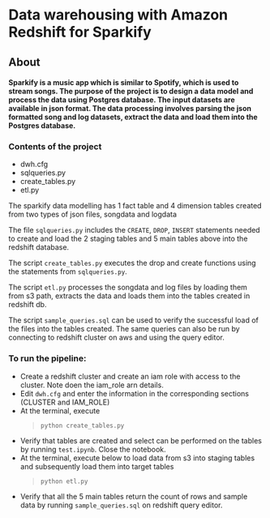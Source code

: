 # Data warehousing with Amazon Redshift for Sparkify

## About
#### Sparkify is a music app which is similar to Spotify, which is used to stream songs. The purpose of the project is to design a data model and process the data using Postgres database. The input datasets are available in json format. The data processing involves parsing the json formatted song and log datasets, extract the data and load them into the Postgres database.

### Contents of the project
- dwh.cfg
- sqlqueries.py
- create_tables.py
- etl.py


The sparkify data modelling has 1 fact table and 4 dimension tables created from two types of json files, songdata and logdata

The file `sqlqueries.py` includes the `CREATE`, `DROP`, `INSERT` statements needed to create and load the 2 staging tables and 5 main tables above into the redshift database.

The script `create_tables.py` executes the drop and create functions using the statements from `sqlqueries.py`.

The script `etl.py` processes the songdata and log files by loading them from s3 path, extracts the data and loads them into the tables created in redshift db.

The script `sample_queries.sql` can be used to verify the successful load of the files into the tables created. The same queries can also be run by connecting to redshift cluster on aws and using the query editor.

### To run the pipeline:
* Create a redshift cluster and create an iam role with access to the cluster. Note doen the iam_role arn details.
* Edit ```dwh.cfg``` and enter the information in the corresponding sections (CLUSTER and IAM_ROLE)  
* At the terminal, execute 
    > `python create_tables.py`
* Verify that tables are created and select can be performed on the tables by running `test.ipynb`. Close the notebook.
* At the terminal, execute below to load data from s3 into staging tables and subsequently load them into target tables
    > `python etl.py`
* Verify that all the 5 main tables return the count of rows and sample data by running `sample_queries.sql` on redshift query editor.